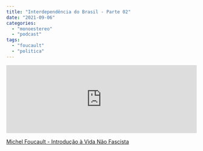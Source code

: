 ```yaml
---
title: "Interdependência do Brasil - Parte 02"
date: "2021-09-06"
categories: 
  - "monoestereo"
  - "podcast"
tags: 
  - "foucault"
  - "politica"
---
```


<iframe src="https://anchor.fm/monoestereo/embed/episodes/Interdependncia-do-Brasil---Parte-02-e16vrnm" height="180px" width="100%" frameborder="0" scrolling="no" style="width:100%;height:180px"></iframe>

[Michel Foucault - Introdução à Vida Não Fascista](https://archive.org/download/vidanaofascista/vidanaofascista.pdf)
